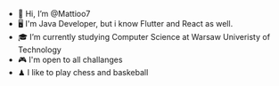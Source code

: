 - 👋 Hi, I’m @Mattioo7
- 🖥 I'm Java Developer, but i know Flutter and React as well.
- 🎓 I’m currently studying Computer Science at Warsaw Univeristy of Technology
- 🎮 I'm open to all challanges
- ♟  I like to play chess and baskeball

<!---
Mattioo7/Mattioo7 is a ✨ special ✨ repository because its `README.md` (this file) appears on your GitHub profile.
You can click the Preview link to take a look at your changes.
--->
